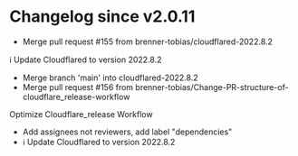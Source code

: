 # Changelog since v2.0.11
- Merge pull request #155 from brenner-tobias/cloudflared-2022.8.2

ℹ️ Update Cloudflared to version 2022.8.2 
- Merge branch 'main' into cloudflared-2022.8.2 
- Merge pull request #156 from brenner-tobias/Change-PR-structure-of-cloudflare_release-workflow

Optimize Cloudflare_release Workflow 
- Add assignees not reviewers, add label "dependencies" 
- ℹ️ Update Cloudflared to version 2022.8.2 
